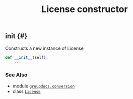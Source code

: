 ﻿---
title: License constructor
second_title: GroupDocs.Conversion for Python via .NET API References
description: 
type: docs
weight: 10
url: /python-net/groupdocs.conversion/license/__init__/
is_root: false
---

## __init__ {#}

Constructs a new instance of License



```python
def __init__(self):
    ...
```





### See Also
* module [`groupdocs.conversion`](../../)
* class [`License`](/conversion/python-net/groupdocs.conversion/license)
